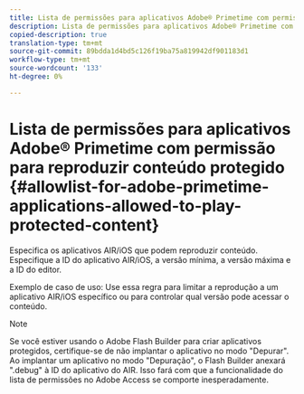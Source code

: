 ```yaml
---
title: Lista de permissões para aplicativos Adobe® Primetime com permissão para reproduzir conteúdo protegido
description: Lista de permissões para aplicativos Adobe® Primetime com permissão para reproduzir conteúdo protegido
copied-description: true
translation-type: tm+mt
source-git-commit: 89bdda1d4bd5c126f19ba75a819942df901183d1
workflow-type: tm+mt
source-wordcount: '133'
ht-degree: 0%

---
```



# Lista de permissões para aplicativos Adobe® Primetime com permissão para reproduzir conteúdo protegido {#allowlist-for-adobe-primetime-applications-allowed-to-play-protected-content}

Especifica os aplicativos AIR/iOS que podem reproduzir conteúdo. Especifique a ID do aplicativo AIR/iOS, a versão mínima, a versão máxima e a ID do editor.

Exemplo de caso de uso: Use essa regra para limitar a reprodução a um aplicativo AIR/iOS específico ou para controlar qual versão pode acessar o conteúdo.

>[!NOTE]
>
>Se você estiver usando o Adobe Flash Builder para criar aplicativos protegidos, certifique-se de não implantar o aplicativo no modo &quot;Depurar&quot;. Ao implantar um aplicativo no modo &quot;Depuração&quot;, o Flash Builder anexará &quot;.debug&quot; à ID do aplicativo do AIR. Isso fará com que a funcionalidade do lista de permissões no Adobe Access se comporte inesperadamente.

